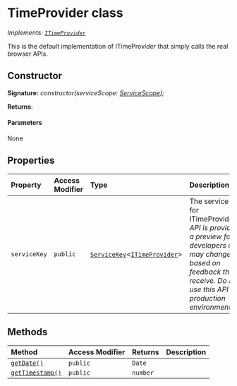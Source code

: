 # TimeProvider class

_Implements: [`ITimeProvider`](../../sp-core-library.api/interface/itimeprovider.md)_





This is the default implementation of ITimeProvider that simply calls the real browser APIs.


## Constructor


**Signature:** _constructor(serviceScope: [ServiceScope](../../sp-core-library.api/class/servicescope.md));_

**Returns**: 



#### Parameters
None


## Properties

| Property	   | Access Modifier | Type	| Description|
|:-------------|:----|:-------|:-----------|
|`serviceKey`     | `public` | [`ServiceKey`](../../sp-core-library.api/class/servicekey.md)<[`ITimeProvider`](../../sp-core-library.api/interface/itimeprovider.md)> | The service key for ITimeProvider._This API is provided as a preview for developers and may change based on feedback that we receive.  Do not use this API in a production environment._ |




## Methods

| Method	   | Access Modifier | Returns	| Description|
|:-------------|:----|:-------|:-----------|
|[`getDate()`](getdate-timeprovider.md)     | `public` | `Date` |  |
|[`getTimestamp()`](gettimestamp-timeprovider.md)     | `public` | `number` |  |





